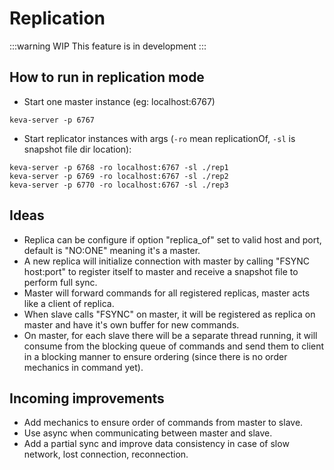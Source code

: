 # Replication

:::warning WIP
This feature is in development
:::

## How to run in replication mode

- Start one master instance (eg: localhost:6767)
```command
keva-server -p 6767
```

- Start replicator instances with args (`-ro` mean replicationOf, `-sl` is snapshot file dir location):

```command
keva-server -p 6768 -ro localhost:6767 -sl ./rep1
keva-server -p 6769 -ro localhost:6767 -sl ./rep2
keva-server -p 6770 -ro localhost:6767 -sl ./rep3
```

## Ideas

- Replica can be configure if option "replica_of" set to valid host and port, default is "NO:ONE" meaning it's a master.
- A new replica will initialize connection with master by calling "FSYNC host:port" to register itself to master and receive a snapshot file to perform full sync.
- Master will forward commands for all registered replicas, master acts like a client of replica.
- When slave calls "FSYNC" on master, it will be registered as replica on master and have it's own buffer for new commands.
- On master, for each slave there will be a separate thread running, it will consume from the blocking queue of commands and send them to client in a blocking manner to ensure ordering (since there is no order mechanics in command yet).

## Incoming improvements

- Add mechanics to ensure order of commands from master to slave.
- Use async when communicating between master and slave.
- Add a partial sync and improve data consistency in case of slow network, lost connection, reconnection.
